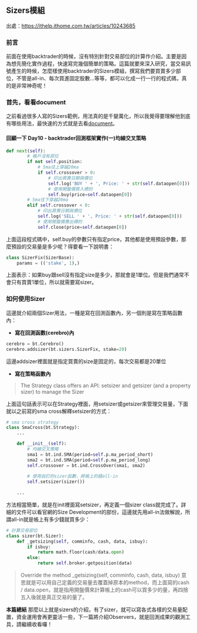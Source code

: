 ## Sizers模組

出處：https://ithelp.ithome.com.tw/articles/10243685

### 前言

前面在使用backtrader的時候，沒有特別針對交易部位的計算作介紹。主要是因為想先簡化實作過程，快速寫完幾個簡單的策略。這篇就要來深入研究，當交易訊號產生的時候，怎麼樣使用backtrader的Sizers模組，撰寫我們要買賣多少部位，不管是all-in、每次買進固定股數...等等，都可以化成一行一行的程式碼，真的是非常神奇呢！

### 首先，看看document

之前看過很多人寫的Sizers範例，用法真的是千變萬化，所以我覺得要理解他到底有哪些用法，最快速的方式就是去看[document](https://www.backtrader.com/docu/sizers/sizers/)。

#### 回顧一下 Day10 - backtrader回測框架實作(一)均線交叉策略

```python
def next(self):
        # 帳戶沒有部位
        if not self.position:
            # 5ma往上穿越20ma
            if self.crossover > 0:
                # 印出買賣日期與價位
                self.log('BUY ' + ', Price: ' + str(self.dataopen[0]))
                # 使用開盤價買入標的
                self.buy(price=self.dataopen[0])
        # 5ma往下穿越20ma
        elif self.crossover < 0:
            # 印出買賣日期與價位
            self.log('SELL ' + ', Price: ' + str(self.dataopen[0]))
            # 使用開盤價賣出標的
            self.close(price=self.dataopen[0])
```

上面這段程式碼中，self.buy的參數只有指定price，其他都是使用預設參數，那麼預設的交易量是多少呢？得要看一下說明書：

```python
class SizerFix(SizerBase):
    params = (('stake', 1),)
```

上面表示：如果buy跟sell沒有指定size是多少，那就會是1單位。但是我們通常不會只有買賣1單位，所以就需要寫sizer。

### 如何使用Sizer

這邊就介紹兩個Sizer用法，一種是寫在回測函數內，另一個則是寫在策略函數內：

- **寫在回測函數(cerebro)內**

```python
cerebro = bt.Cerebro()
cerebro.addsizer(bt.sizers.SizerFix, stake=20)
```

這邊addsizer裡面就是指定買賣的size是固定的，每次交易都是20單位

- **寫在策略函數內**

> The Strategy class offers an API: setsizer and getsizer (and a property sizer) to manage the Sizer

上面這句話表示可以在Strategy裡面，用setsizer或getsizer來管理交易量，下面就以之前寫的sma cross解釋setsizer的方式：

```python
# sma cross strategy
class SmaCross(bt.Strategy):
    ...

    def __init__(self):
        # 均線交叉策略
        sma1 = bt.ind.SMA(period=self.p.ma_period_short)
        sma2 = bt.ind.SMA(period=self.p.ma_period_long)
        self.crossover = bt.ind.CrossOver(sma1, sma2)
        
        # 使用自訂的sizer函數，將帳上的錢all-in
        self.setsizer(sizer())
        
    ...
```

方法相當簡單，就是在init裡面寫setsizer，再定義一個sizer class就完成了。詳細的文件可以看官網的Size Development的部份，這邊就先用all-in法做解說，所謂all-in就是帳上有多少錢就買多少：

```python
# 計算交易部位
class sizer(bt.Sizer):
    def _getsizing(self, comminfo, cash, data, isbuy):
        if isbuy:
            return math.floor(cash/data.open)
        else:
            return self.broker.getposition(data)
```

> Override the method _getsizing(self, comminfo, cash, data, isbuy)
> 意思就是可以用自己定義的交易量去覆蓋掉原本的method，而上面寫的cash / data.open，就是指用開盤價來計算帳上的cash可以買多少的量，再四捨五入後就是真正交易的量了。

**本篇總結**
那麼以上就是sizers的介紹，有了sizer，就可以寫各式各樣的交易量配置，資金運用會再更靈活一些，下一篇將介紹Observers，就是回測成果的觀測工具，請繼續收看囉！
